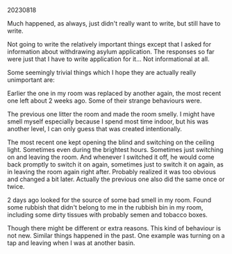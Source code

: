 20230818

Much happened, as always, just didn't really want to write, but still have to write.

Not going to write the relatively important things except that I asked for information about withdrawing asylum application. The responses so far were just that I have to write application for it... Not informational at all.

Some seemingly trivial things which I hope they are actually really unimportant are:

Earlier the one in my room was replaced by another again, the most recent one left about 2 weeks ago. Some of their strange behaviours were.

The previous one litter the room and made the room smelly. I might have smell myself especially because I spend most time indoor, but his was another level, I can only guess that was created intentionally.

The most recent one kept opening the blind and switching on the ceiling light. Sometimes even during the brightest hours. Sometimes just switching on and leaving the room. And whenever I switched it off, he would come back promptly to switch it on again, sometimes just to switch it on again, as in leaving the room again right after. Probably realized it was too obvious and changed a bit later. Actually the previous one also did the same once or twice.

2 days ago looked for the source of some bad smell in my room. Found some rubbish that didn't belong to me in the rubbish bin in my room, including some dirty tissues with probably semen and tobacco boxes.

Though there might be different or extra reasons. This kind of behaviour is not new. Similar things happened in the past. One example was turning on a tap and leaving when I was at another basin.
